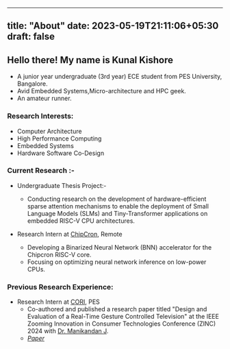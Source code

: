 
---
title: "About"
date: 2023-05-19T21:11:06+05:30
draft: false
---
## Hello there! My name is Kunal Kishore

- A junior year undergraduate (3rd year) ECE student from PES University, Bangalore.
- Avid Embedded Systems,Micro-architecture and HPC geek.
- An amateur runner.

### Research Interests:

- Computer Architecture 
- High Performance Computing 
- Embedded Systems
- Hardware Software Co-Design

### Current Research :-

- Undergraduate Thesis Project:-
    - Conducting research on the development of hardware-efficient sparse attention mechanisms to enable
      the deployment of Small Language Models (SLMs) and Tiny-Transformer applications on embedded
      RISC-V CPU architectures.

- Research Intern at [ChipCron](https://chipcron-pvt-ltd.github.io/webpage/), Remote
    - Developing a Binarized Neural Network (BNN) accelerator for the Chipcron RISC-V core. 
    - Focusing on optimizing neural network inference on low-power CPUs.


### Previous Research Experience:

- Research Intern at [CORI](https://cori.pes.edu/), PES
    - Co-authored and published a research paper titled "Design and Evaluation of a Real-Time Gesture
      Controlled Television" at the IEEE Zooming Innovation in Consumer Technologies Conference (ZINC) 
      2024 with [Dr. Manikandan J](https://scholar.google.com/citations?hl=en&user=Xw--zsIAAAAJ).
    - *[Paper](https://ieeexplore.ieee.org/abstract/document/10579372)*

<!-- ### Previous Work Experience: -->
<!---->
<!-- - CPU Verification Intern (Summer 2022) at [InCore Semiconductor](https://incoresemi.com/) -->
<!-- - SoC Intern (Summer 2023) at [InCore Semiconductor](https://incoresemi.com/) -->
